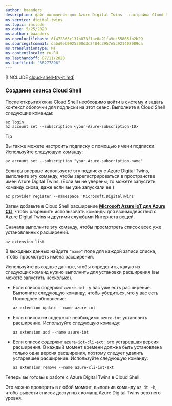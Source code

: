 ```yaml
---
author: baanders
description: файл включения для Azure Digital Twins — настройка Cloud Shell и расширения Интернета вещей
ms.service: digital-twins
ms.topic: include
ms.date: 5/25/2020
ms.author: baanders
ms.openlocfilehash: 6f472865c131b873f1ae0a21fa9ec55865fb2b29
ms.sourcegitcommit: dabd9eb9925308d3c2404c3957e5c921408089da
ms.translationtype: MT
ms.contentlocale: ru-RU
ms.lasthandoff: 07/11/2020
ms.locfileid: "86277896"
---
```

[!INCLUDE [cloud-shell-try-it.md](cloud-shell-try-it.md)]

### <a name="set-up-cloud-shell-session"></a>Создание сеанса Cloud Shell

После открытия окна Cloud Shell необходимо войти в систему и задать контекст оболочки для подписки на этот сеанс. Выполните в Cloud Shell следующие команды:

```azurecli
az login
az account set --subscription <your-Azure-subscription-ID>
```
> [!TIP]
> Вы также можете настроить подписку с помощью имени подписки. Используйте следующую команду: 
> ```azurecli
> az account set --subscription "your-Azure-subscription-name"
> 
Если вы впервые используете эту подписку с Azure Digital Twins, выполните эту команду, чтобы зарегистрироваться в пространстве имен Azure Digital Twins. (Если вы не уверены, то можете запустить команду снова, даже если вы уже запускали ее.)

```azurecli
az provider register --namespace 'Microsoft.DigitalTwins'
```

Затем добавьте в Cloud Shell расширение [**Microsoft Azure IoT для Azure CLI**](https://docs.microsoft.com/cli/azure/ext/azure-iot/iot?view=azure-cli-latest), чтобы разрешить использовать команды для взаимодействия с Azure Digital Twins и другими службами Интернета вещей. 

Сначала выполните эту команду, чтобы просмотреть список всех уже установленных расширений.

```azurecli-interactive
az extension list
```

В выходных данных найдите `"name"` поле для каждой записи списка, чтобы просмотреть имена расширений.

Используйте выходные данные, чтобы определить, какую из следующих команд нужно выполнить для установки расширения (вы можете запустить несколько).
* Если список содержит `azure-iot` : у вас уже есть расширение. Выполните следующую команду, чтобы убедиться, что у вас есть Последнее обновление:

   ```azurecli-interactive
   az extension update --name azure-iot
   ```

* Если список **не** содержит: необходимо `azure-iot` установить расширение. Используйте следующую команду:

    ```azurecli-interactive
    az extension add --name azure-iot
    ```

* Если список содержит `azure-iot-cli-ext` : это устаревшая версия расширения. В каждый момент времени должна быть установлена только одна версия расширения, поэтому следует удалить устаревшее расширение. Используйте следующую команду:

   ```azurecli-interactive
   az extension remove --name azure-cli-iot-ext
   ```

Теперь вы готовы к работе с Azure Digital Twins в Cloud Shell.

Это можно проверить в любой момент, выполнив команду `az dt -h`, чтобы вывести список доступных команд Azure Digital Twins верхнего уровня.